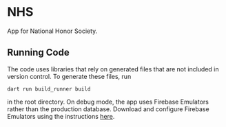 # NHS

App for National Honor Society.

## Running Code

The code uses libraries that rely on generated files that are not included in version control. To generate these files, run

```
dart run build_runner build
```

in the root directory.
On debug mode, the app uses Firebase Emulators rather than the production database. Download and configure Firebase Emulators using the instructions [here](https://firebase.google.com/docs/emulator-suite).
